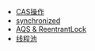 * [CAS操作](/coding/java/juc/cas.md)
* [synchronized](/coding/java/juc/synchronized.md)
* [AQS & ReentrantLock](/coding/java/juc/AQS_ReentrantLock.md)
* [线程池](/coding/java/juc/threadPool.md)